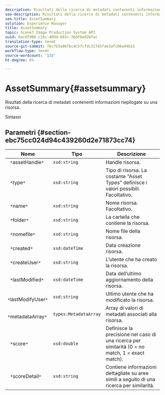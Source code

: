 ```yaml
---
description: Risultati della ricerca di metadati contenenti informazioni riepilogate su una risorsa.
seo-description: Risultati della ricerca di metadati contenenti informazioni riepilogate su una risorsa.
seo-title: AssetSummary
solution: Experience Manager
title: AssetSummary
topic: Scene7 Image Production System API
uuid: 0ac8f900-c16c-409d-b83c-3bdf0ad28fac
translation-type: tm+mt
source-git-commit: 7bc7b3a86fbcdc57cfdc31745fae3afc06e44b15
workflow-type: tm+mt
source-wordcount: '133'
ht-degree: 6%

---
```



# AssetSummary{#assetsummary}

Risultati della ricerca di metadati contenenti informazioni riepilogate su una risorsa.

Sintassi

## Parametri {#section-ebc75cc024d94c439260d2e71873cc74}

| Nome | Tipo | Descrizione |
|---|---|---|
| ` *`assetHandle`*` | `xsd:string` | Handle risorsa. |
| ` *`type`*` | `xsd:string` | Tipo di risorsa. La costante &quot;Asset Types&quot; definisce i valori possibili. Facoltativo. |
| ` *`name`*` | `xsd:string` | Nome risorsa. Facoltativo. |
| ` *`folder`*` | `xsd:string` | La cartella che contiene la risorsa. |
| ` *`nomefile`*` | `xsd:string` | Nome file della risorsa. |
| ` *`created`*` | `xsd:dateTime` | Data creazione risorsa. |
| ` *`createUser`*` | `xsd:string` | L’utente che ha creato la risorsa. |
| ` *`lastModified`*` | `xsd:dateTime` | Data dell’ultimo aggiornamento della risorsa. |
| ` *`lastModifyUser`*` | `xsd:string` | Ultimo utente che ha modificato la risorsa. |
| ` *`metadataArray`*` | `types:MetadataArray` | Array di valori di metadati associati alla risorsa. |
| ` *`score`*` | `xsd:double` | Definisce la precisione nel caso di una ricerca per similarità (0 = no match, 1 = exact match). |
| ` *`scoreDetail`*` | `xsd:string` | Contiene informazioni dettagliate su aree simili a seguito di una ricerca per similarità. |

